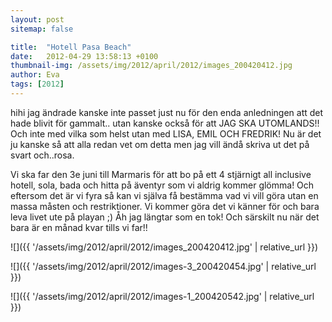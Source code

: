 ```yaml
---
layout: post
sitemap: false

title:  "Hotell Pasa Beach"
date:   2012-04-29 13:58:13 +0100
thumbnail-img: /assets/img/2012/april/2012/images_200420412.jpg
author: Eva
tags: [2012]
---
```


hihi jag ändrade kanske inte passet just nu för den enda anledningen att det hade blivit för gammalt.. utan kanske också för att JAG SKA UTOMLANDS!! Och inte med vilka som helst utan med LISA, EMIL OCH FREDRIK! Nu är det ju kanske så att alla redan vet om detta men jag vill ändå skriva ut det på svart och..rosa.






Vi ska far den 3e juni till Marmaris för att bo på ett 4 stjärnigt all inclusive hotell, sola, bada och hitta på äventyr som vi aldrig kommer glömma! Och eftersom det är vi fyra så kan vi själva få bestämma vad vi vill göra utan en massa måsten och restriktioner. Vi kommer göra det vi känner för och bara leva livet ute på playan ;) Åh jag längtar som en tok! Och särskilt nu när det bara är en månad kvar tills vi far!!

![]({{ '/assets/img/2012/april/2012/images_200420412.jpg'  | relative_url }})

![]({{ '/assets/img/2012/april/2012/images-3_200420454.jpg'  | relative_url }})

![]({{ '/assets/img/2012/april/2012/images-1_200420542.jpg'  | relative_url }})

